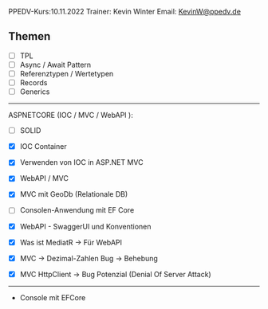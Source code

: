 PPEDV-Kurs:10.11.2022
Trainer: Kevin Winter
Email: KevinW@ppedv.de

Themen
 -----------------------------------------------------
- [ ] TPL
- [ ] Async / Await Pattern
- [ ] Referenztypen / Wertetypen
- [ ] Records
- [ ] Generics
-----------------------------------------------------
ASPNETCORE (IOC / MVC / WebAPI ):
- [ ] SOLID
- [x] IOC Container
- [x] Verwenden von IOC in ASP.NET MVC
- [x] WebAPI / MVC 



  
- [x] MVC mit GeoDb (Relationale DB)
- [ ] Consolen-Anwendung mit EF Core 

- [x] WebAPI - SwaggerUI und Konventionen
- [x] Was ist MediatR -> Für WebAPI 

- [x] MVC -> Dezimal-Zahlen Bug -> Behebung 
- [x] MVC HttpClient -> Bug Potenzial (Denial Of Server Attack)

------------------------------------------------------

- Console mit EFCore




















